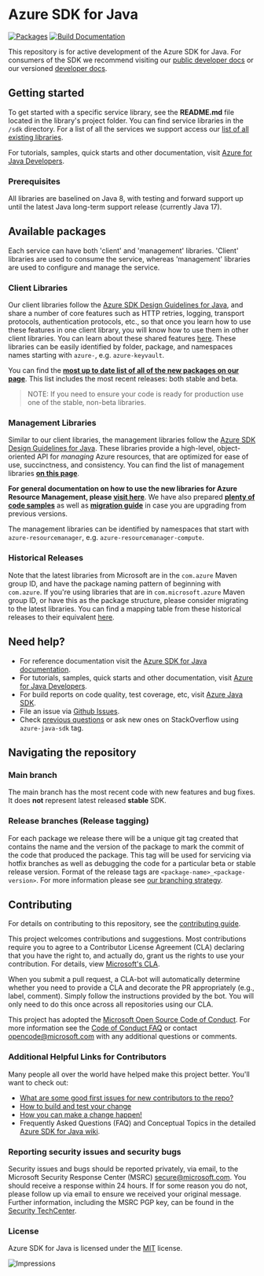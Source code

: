 # Azure SDK for Java

[![Packages](https://img.shields.io/badge/packages-latest-blue.svg)](https://azure.github.io/azure-sdk/releases/latest/java.html) [![Build Documentation](https://img.shields.io/badge/documentation-published-blue.svg)](https://azure.github.io/azure-sdk-for-java)

This repository is for active development of the Azure SDK for Java. For consumers of the SDK we recommend visiting our [public developer docs](https://docs.microsoft.com/azure/developer/java/sdk/) or our versioned [developer docs](https://azure.github.io/azure-sdk-for-java).

## Getting started

To get started with a specific service library, see the **README.md** file located in the library's project folder. You can find service libraries in the `/sdk` directory. For a list of all the services we support access our [list of all existing libraries](https://azure.github.io/azure-sdk/releases/latest/all/java.html).

For tutorials, samples, quick starts and other documentation, visit [Azure for Java Developers](https://docs.microsoft.com/java/azure/).

### Prerequisites

All libraries are baselined on Java 8, with testing and forward support up until the latest Java long-term support release (currently Java 17).

## Available packages

Each service can have both 'client' and 'management' libraries. 'Client' libraries are used to consume the service, whereas 'management' libraries are used to configure and manage the service.

### Client Libraries

Our client libraries follow the [Azure SDK Design Guidelines for Java](https://azure.github.io/azure-sdk/java/guidelines/), and share a number of core features such as HTTP retries, logging, transport protocols, authentication protocols, etc., so that once you learn how to use these features in one client library, you will know how to use them in other client libraries. You can learn about these shared features [here](https://docs.microsoft.com/azure/developer/java/sdk/overview).
These libraries can be easily identified by folder, package, and namespaces names starting with `azure-`, e.g. `azure-keyvault`.

You can find the **[most up to date list of all of the new packages on our page](https://azure.github.io/azure-sdk/releases/latest/index.html#java)**. This list includes the most recent releases: both stable and beta.

> NOTE: If you need to ensure your code is ready for production use one of the stable, non-beta libraries.

### Management Libraries

Similar to our client libraries, the management libraries follow the [Azure SDK Design Guidelines for Java](https://azure.github.io/azure-sdk/java/guidelines/). These libraries provide a high-level, object-oriented API for _managing_ Azure resources, that are optimized for ease of use, succinctness, and consistency. You can find the list of management libraries **[on this page](https://azure.github.io/azure-sdk/releases/latest/mgmt/java.html)**.

**For general documentation on how to use the new libraries for Azure Resource Management, please [visit here](https://aka.ms/azsdk/java/mgmt)**. We have also prepared **[plenty of code samples](https://github.com/Azure/azure-sdk-for-java/blob/main/sdk/resourcemanager/docs/SAMPLE.md)** as well as **[migration guide](https://github.com/Azure/azure-sdk-for-java/blob/main/sdk/resourcemanager/docs/MIGRATION_GUIDE.md)** in case you are upgrading from previous versions.

The management libraries can be identified by namespaces that start with `azure-resourcemanager`, e.g. `azure-resourcemanager-compute`.

### Historical Releases

Note that the latest libraries from Microsoft are in the `com.azure` Maven group ID, and have the package naming pattern of beginning with `com.azure`. If you're using libraries that are in `com.microsoft.azure` Maven group ID, or have this as the package structure, please consider migrating to the latest libraries. You can find a mapping table from these historical releases to their equivalent [here](https://azure.github.io/azure-sdk/releases/deprecated/index.html#java).

## Need help?

- For reference documentation visit the [Azure SDK for Java documentation](https://aka.ms/java-docs).
- For tutorials, samples, quick starts and other documentation, visit [Azure for Java Developers](https://docs.microsoft.com/java/azure/).
- For build reports on code quality, test coverage, etc, visit [Azure Java SDK](https://azuresdkartifacts.blob.core.windows.net/azure-sdk-for-java/index.html).
- File an issue via [Github Issues](https://github.com/Azure/azure-sdk-for-java/issues/new/choose).
- Check [previous questions](https://stackoverflow.com/questions/tagged/azure-java-sdk) or ask new ones on StackOverflow using `azure-java-sdk` tag.

## Navigating the repository

### Main branch

The main branch has the most recent code with new features and bug fixes. It does **not** represent latest released **stable** SDK.

### Release branches (Release tagging)

For each package we release there will be a unique git tag created that contains the name and the version of the package to mark the commit of the code that produced the package. This tag will be used for servicing via hotfix branches as well as debugging the code for a particular beta or stable release version.
Format of the release tags are `<package-name>_<package-version>`. For more information please see [our branching strategy](https://github.com/Azure/azure-sdk/blob/main/docs/policies/repobranching.md#release-tagging).

## Contributing

For details on contributing to this repository, see the [contributing guide](https://github.com/Azure/azure-sdk-for-java/blob/main/CONTRIBUTING.md).

This project welcomes contributions and suggestions. Most contributions require you to agree to a Contributor License Agreement (CLA) declaring that you have the right to, and actually do, grant us the rights to use your contribution. For details, view [Microsoft's CLA](https://cla.microsoft.com).

When you submit a pull request, a CLA-bot will automatically determine whether you need to provide a CLA and decorate the PR appropriately (e.g., label, comment). Simply follow the instructions provided by the bot. You will only need to do this once across all repositories using our CLA.

This project has adopted the [Microsoft Open Source Code of Conduct](https://opensource.microsoft.com/codeofconduct/). For more information see the [Code of Conduct FAQ](https://opensource.microsoft.com/codeofconduct/faq/) or contact [opencode@microsoft.com](mailto:opencode@microsoft.com) with any additional questions or comments.

### Additional Helpful Links for Contributors

Many people all over the world have helped make this project better.  You'll want to check out:

- [What are some good first issues for new contributors to the repo?](https://github.com/azure/azure-sdk-for-java/issues?q=is%3Aopen+is%3Aissue+label%3A%22help+wanted%22)
- [How to build and test your change](https://github.com/Azure/azure-sdk-for-java/blob/main/CONTRIBUTING.md#developer-guide)
- [How you can make a change happen!](https://github.com/Azure/azure-sdk-for-java/blob/main/CONTRIBUTING.md#pull-requests)
- Frequently Asked Questions (FAQ) and Conceptual Topics in the detailed [Azure SDK for Java wiki](https://github.com/azure/azure-sdk-for-java/wiki).

### Reporting security issues and security bugs

Security issues and bugs should be reported privately, via email, to the Microsoft Security Response Center (MSRC) <secure@microsoft.com>. You should receive a response within 24 hours. If for some reason you do not, please follow up via email to ensure we received your original message. Further information, including the MSRC PGP key, can be found in the [Security TechCenter](https://www.microsoft.com/msrc/faqs-report-an-issue).

### License

Azure SDK for Java is licensed under the [MIT](https://github.com/Azure/azure-sdk-for-java/blob/main/LICENSE.txt) license.

<!-- Links -->
[java_guidelines]: https://azure.github.io/azure-sdk/java_introduction.html
[latest_release_page]: https://azure.github.io/azure-sdk/releases/2020-03/java.html
[feb_20_release_page]: https://azure.github.io/azure-sdk/releases/2020-02/java.html
[jan_20_release_page]: https://azure.github.io/azure-sdk/releases/2020-01/java.html
[dec_19_release_page]: https://azure.github.io/azure-sdk/releases/2019-12/java.html
[nov_19_release_page]: https://azure.github.io/azure-sdk/releases/2019-11/java.html
[oct_19_release_page]: https://azure.github.io/azure-sdk/releases/2019-10-11/java.html
[sep_19_release_page]: https://azure.github.io/azure-sdk/releases/2019-09-17/java.html
[aug_19_release_page]: https://azure.github.io/azure-sdk/releases/2019-08-06/java.html
[jul_19_release_page]: https://azure.github.io/azure-sdk/releases/2019-07-10/java.html

![Impressions](https://azure-sdk-impressions.azurewebsites.net/api/impressions/azure-sdk-for-java%2FREADME.png)